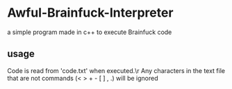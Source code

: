 # Awful-Brainfuck-Interpreter
a simple program made in c++ to execute Brainfuck code

## usage
Code is read from 'code.txt' when executed.\r
Any characters in the text file that are not commands (< > + - \[ ] , .) will be ignored
